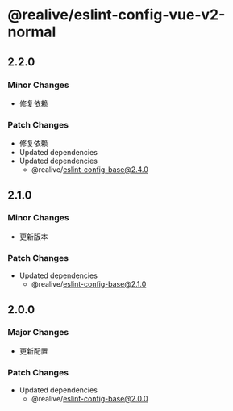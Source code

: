 # @realive/eslint-config-vue-v2-normal

## 2.2.0

### Minor Changes

- 修复依赖

### Patch Changes

- 修复依赖
- Updated dependencies
- Updated dependencies
  - @realive/eslint-config-base@2.4.0

## 2.1.0

### Minor Changes

- 更新版本

### Patch Changes

- Updated dependencies
  - @realive/eslint-config-base@2.1.0

## 2.0.0

### Major Changes

- 更新配置

### Patch Changes

- Updated dependencies
  - @realive/eslint-config-base@2.0.0
